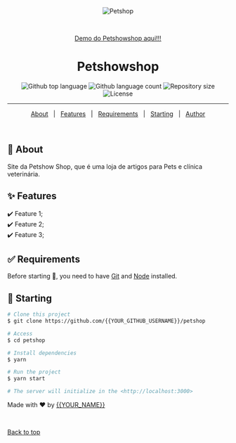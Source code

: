 <div align="center" id="top"> 
  <img src="./.github/app.gif" alt="Petshop" />

  &#xa0;

  <a href="https://petshowshop.netlify.app">Demo do Petshowshop aqui!!!</a>
</div>

<h1 align="center">Petshowshop</h1>

<p align="center">
  <img alt="Github top language" src="https://img.shields.io/github/languages/top/{{YOUR_GITHUB_USERNAME}}/petshop?color=56BEB8">

  <img alt="Github language count" src="https://img.shields.io/github/languages/count/{{YOUR_GITHUB_USERNAME}}/petshop?color=56BEB8">

  <img alt="Repository size" src="https://img.shields.io/github/repo-size/{{YOUR_GITHUB_USERNAME}}/petshop?color=56BEB8">

  <img alt="License" src="https://img.shields.io/github/license/{{YOUR_GITHUB_USERNAME}}/petshop?color=56BEB8">

</p>

<hr> 

<p align="center">
  <a href="#dart-about">About</a> &#xa0; | &#xa0; 
  <a href="#sparkles-features">Features</a> &#xa0; | &#xa0;
  <a href="#white_check_mark-requirements">Requirements</a> &#xa0; | &#xa0;
  <a href="#checkered_flag-starting">Starting</a> &#xa0; | &#xa0;
  <a href="https://github.com/{{YOUR_GITHUB_USERNAME}}" target="_blank">Author</a>
</p>

<br>

## :dart: About ##

Site da Petshow Shop, que é uma loja de artigos para Pets e clínica veterinária.

## :sparkles: Features ##

:heavy_check_mark: Feature 1;\
:heavy_check_mark: Feature 2;\
:heavy_check_mark: Feature 3;


## :white_check_mark: Requirements ##

Before starting :checkered_flag:, you need to have [Git](https://git-scm.com) and [Node](https://nodejs.org/en/) installed.

## :checkered_flag: Starting ##

```bash
# Clone this project
$ git clone https://github.com/{{YOUR_GITHUB_USERNAME}}/petshop

# Access
$ cd petshop

# Install dependencies
$ yarn

# Run the project
$ yarn start

# The server will initialize in the <http://localhost:3000>
```



Made with :heart: by <a href="https://github.com/{{YOUR_GITHUB_USERNAME}}" target="_blank">{{YOUR_NAME}}</a>

&#xa0;

<a href="#top">Back to top</a>
